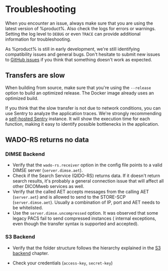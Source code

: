 # Troubleshooting

When you encounter an issue, always make sure that you are using the latest version of %product%.
Also check the logs for errors or warnings.
Setting the log level to `DEBUG` or even `TRACE` can provide additional information for troubleshooting.

As %product% is still in early development, we're still identifying compatibility issues and general bugs.
Don't hesitate to submit new issues to <a href="https://github.com/UMEssen/DICOM-RST/issues">GitHub issues</a> if you
think that something doesn't work as expected.

## Transfers are slow

When building from source, make sure that you're using the `--release` option to build an optimized release.
The Docker image already uses an optimized build.

If you think that the slow transfer is not due to network conditions,
you can use Sentry to analyze the application traces.
We're strongly recommending a [self-hosted Sentry](https://develop.sentry.dev/self-hosted/) instance.
It will show the execution time for each function, making it easy to identify possible bottlenecks in the application.

## WADO-RS returns no data

### DIMSE Backend

- Verify that the `wado-rs.receiver` option in the config file points to a valid DIMSE server (`server.dimse.aet`).
- Check if the Search Service (QIDO-RS) returns data. If it doesn't return search results, it's probably a general
  connection issue that will affect all other DICOMweb services as well.
- Verify that the called AET accepts messages from the calling AET (`server.aet`) and is allowed to send to the
  STORE-SCP (`server.dimse.aet`). Usually a combination of IP, port and AET needs to be whitelisted.
- Use the `server.dimse.uncompressed` option. It was observed that some legacy PACS fail to send compressed instances (
  internal exceptions, even though the transfer syntax is supported and accepted).

### S3 Backend

- Verify that the folder structure follows the hierarchy explained in the [S3 backend](backend-s3.md) chapter.

- Check your credentials (`access-key`, `secret-key`)
